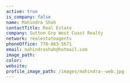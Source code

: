 ```yaml
---
active: true
is_company: false
name: Mahindra Shah
contactTitle: Real Estate
company: Sutton Grp West Coast Realty
network: realestateagents
phoneOffice: 778-863-5671
email: mahindrashah@hotmail.com
image_path:
color:
website:
profile_image_path: /images/mahindra--web.jpg
---
```



